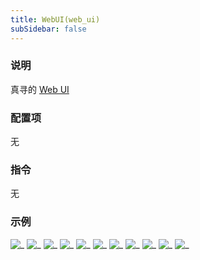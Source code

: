 ```yaml
---
title: WebUI(web_ui)
subSidebar: false
---
```


### 说明

真寻的 [Web UI](https://github.com/HibiKier/zhenxun_bot_webui)

### 配置项

无

### 指令

无

### 示例

![_](/docs/builtin_plugins/web_ui/new/0.jpg)
![_](/docs/builtin_plugins/web_ui/new/1.jpg)
![_](/docs/builtin_plugins/web_ui/new/2.jpg)
![_](/docs/builtin_plugins/web_ui/new/3.jpg)
![_](/docs/builtin_plugins/web_ui/new/4.jpg)
![_](/docs/builtin_plugins/web_ui/new/5.jpg)
![_](/docs/builtin_plugins/web_ui/new/6.jpg)
![_](/docs/builtin_plugins/web_ui/new/7.jpg)
![_](/docs/builtin_plugins/web_ui/new/8.jpg)
![_](/docs/builtin_plugins/web_ui/new/9.jpg)
![_](/docs/builtin_plugins/web_ui/new/10.jpg)



